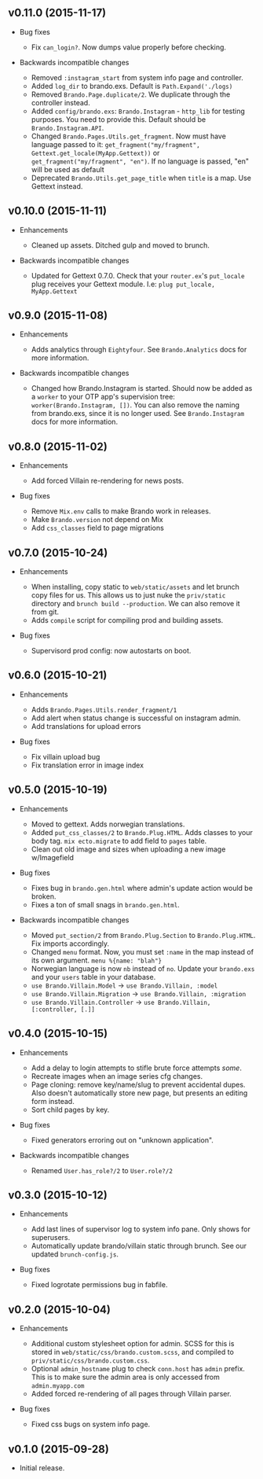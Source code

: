 ## v0.11.0 (2015-11-17)

* Bug fixes
  * Fix `can_login?`. Now dumps value properly before checking.

* Backwards incompatible changes
  * Removed `:instagram_start` from system info page and controller.
  * Added `log_dir` to brando.exs. Default is `Path.Expand('./logs)`
  * Removed `Brando.Page.duplicate/2`. We duplicate through the controller instead.
  * Added `config/brando.exs`: `Brando.Instagram` - `http_lib` for testing purposes. You need to provide this. Default should be `Brando.Instagram.API`.
  * Changed `Brando.Pages.Utils.get_fragment`. Now must have language passed to it: `get_fragment("my/fragment", Gettext.get_locale(MyApp.Gettext))` or `get_fragment("my/fragment", "en")`. If no language is passed, "en" will be used as default
  * Deprecated `Brando.Utils.get_page_title` when `title` is a map. Use Gettext instead.

## v0.10.0 (2015-11-11)

* Enhancements
  * Cleaned up assets. Ditched gulp and moved to brunch.

* Backwards incompatible changes
  * Updated for Gettext 0.7.0. Check that your `router.ex`'s `put_locale` plug receives your Gettext module. I.e: `plug put_locale, MyApp.Gettext`
 

## v0.9.0 (2015-11-08)

* Enhancements
  * Adds analytics through `Eightyfour`. See `Brando.Analytics` docs for more information.

* Backwards incompatible changes
  * Changed how Brando.Instagram is started. Should now be added as a `worker` to your OTP app's supervision tree: `worker(Brando.Instagram, [])`. You can also remove the naming from brando.exs, since it is no longer used. See `Brando.Instagram` docs for more information.

## v0.8.0 (2015-11-02)

* Enhancements
  * Add forced Villain re-rendering for news posts.

* Bug fixes
  * Remove `Mix.env` calls to make Brando work in releases.
  * Make `Brando.version` not depend on Mix
  * Add `css_classes` field to page migrations

## v0.7.0 (2015-10-24)

* Enhancements
  * When installing, copy static to `web/static/assets` and let brunch copy files for us. This allows us to just nuke the `priv/static` directory and `brunch build --production`. We can also remove it from git.
  * Adds `compile` script for compiling prod and building assets.

* Bug fixes
  * Supervisord prod config: now autostarts on boot.

## v0.6.0 (2015-10-21)

* Enhancements
  * Adds `Brando.Pages.Utils.render_fragment/1`
  * Add alert when status change is successful on instagram admin.
  * Add translations for upload errors

* Bug fixes
  * Fix villain upload bug
  * Fix translation error in image index

## v0.5.0 (2015-10-19)

* Enhancements
  * Moved to gettext. Adds norwegian translations.
  * Added `put_css_classes/2` to `Brando.Plug.HTML`. Adds classes to your body tag. `mix ecto.migrate` to add field to `pages` table.
  * Clean out old image and sizes when uploading a new image w/Imagefield

* Bug fixes
  * Fixes bug in `brando.gen.html` where admin's update action would be broken.
  * Fixes a ton of small snags in `brando.gen.html`.

* Backwards incompatible changes
  * Moved `put_section/2` from `Brando.Plug.Section` to `Brando.Plug.HTML`. Fix imports accordingly.
  * Changed `menu` format. Now, you must set `:name` in the map instead of its own argument. `menu %{name: "blah"}`
  * Norwegian language is now `nb` instead of `no`. Update your `brando.exs` and your `users` table in your database.
  * `use Brando.Villain.Model` -> `use Brando.Villain, :model`
  * `use Brando.Villain.Migration` -> `use Brando.Villain, :migration`
  * `use Brando.Villain.Controller` -> `use Brando.Villain, [:controller, [.]]`

## v0.4.0 (2015-10-15)

* Enhancements
  * Add a delay to login attempts to stifle brute force attempts *some*.
  * Recreate images when an image series cfg changes.
  * Page cloning: remove key/name/slug to prevent accidental dupes. Also doesn't automatically store new page, but presents an editing form instead.
  * Sort child pages by key.

* Bug fixes
  * Fixed generators erroring out on "unknown application".

* Backwards incompatible changes
  * Renamed `User.has_role?/2` to `User.role?/2`

## v0.3.0 (2015-10-12)

* Enhancements
  * Add last lines of supervisor log to system info pane. Only shows for superusers.
  * Automatically update brando/villain static through brunch. 
    See our updated `brunch-config.js`.

* Bug fixes
  * Fixed logrotate permissions bug in fabfile.

## v0.2.0 (2015-10-04)

* Enhancements
  * Additional custom stylesheet option for admin. 
    SCSS for this is stored in `web/static/css/brando.custom.scss`, and compiled to `priv/static/css/brando.custom.css`.
  * Optional `admin_hostname` plug to check `conn.host` has `admin` prefix. 
    This is to make sure the admin area is only accessed from `admin.myapp.com`
  * Added forced re-rendering of all pages through Villain parser.

* Bug fixes
  * Fixed css bugs on system info page.

## v0.1.0 (2015-09-28)

* Initial release.
